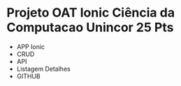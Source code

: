 # Projeto OAT Ionic Ciência da Computacao Unincor 25 Pts

- APP Ionic
- CRUD 
- API
- Listagem Detalhes 
- GITHUB

